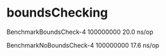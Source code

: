 # boundsChecking
BenchmarkBoundsCheck-4          100000000               20.0 ns/op

BenchmarkNoBoundsCheck-4        100000000               17.6 ns/op
